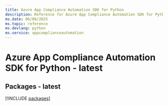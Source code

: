 ```yaml
---
title: Azure App Compliance Automation SDK for Python
description: Reference for Azure App Compliance Automation SDK for Python
ms.date: 06/09/2025
ms.topic: reference
ms.devlang: python
ms.service: appcomplianceautomation
---
```

# Azure App Compliance Automation SDK for Python - latest
## Packages - latest
[!INCLUDE [packages](app-compliance-automation-index.md)]